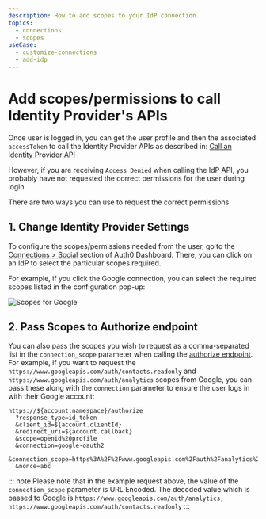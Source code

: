 ```yaml
---
description: How to add scopes to your IdP connection.
topics:
  - connections
  - scopes
useCase:
  - customize-connections
  - add-idp
---
```

# Add scopes/permissions to call Identity Provider's APIs

Once user is logged in, you can get the user profile and then the associated `accessToken` to call the Identity Provider APIs as described in: [Call an Identity Provider API](/what-to-do-once-the-user-is-logged-in/calling-an-external-idp-api)

However, if you are receiving `Access Denied` when calling the IdP API, you probably have not requested the correct permissions for the user during login.

There are two ways you can use to request the correct permissions.

## 1. Change Identity Provider Settings

To configure the scopes/permissions needed from the user, go to the [Connections > Social](${manage_url}/#/connections/social) section of Auth0 Dashboard. There, you can click on an IdP to select the particular scopes required. 

For example, if you click the Google connection, you can select the required scopes listed in the configuration pop-up:

![Scopes for Google](/media/articles/what-to-do-once-the-user-is-logged-in/adding-scopes-for-an-external-idp/scopes.png)

## 2. Pass Scopes to Authorize endpoint

You can also pass the scopes you wish to request as a comma-separated list in the `connection_scope` parameter when calling the [authorize endpoint](/api/authentication#login). For example, if you want to request the `https://www.googleapis.com/auth/contacts.readonly` and `https://www.googleapis.com/auth/analytics` scopes from Google, you can pass these along with the `connection` parameter to ensure the user logs in with their Google account:

```text
https://${account.namespace}/authorize
  ?response_type=id_token
  &client_id=${account.clientId}
  &redirect_uri=${account.callback}
  &scope=openid%20profile
  &connection=google-oauth2
  &connection_scope=https%3A%2F%2Fwww.googleapis.com%2Fauth%2Fanalytics%2Chttps%3A%2F%2Fwww.googleapis.com%2Fauth%2Fcontacts.readonly
  &nonce=abc
```

::: note
Please note that in the example request above, the value of the `connection_scope` parameter is URL Encoded. The decoded value which is passed to Google is `https://www.googleapis.com/auth/analytics, https://www.googleapis.com/auth/contacts.readonly`
:::
